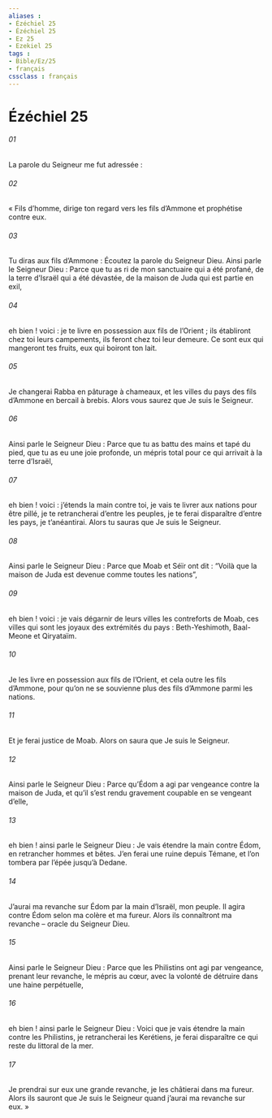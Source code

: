 ```yaml
---
aliases : 
- Ézéchiel 25
- Ézéchiel 25
- Ez 25
- Ezekiel 25
tags : 
- Bible/Ez/25
- français
cssclass : français
---
```


# Ézéchiel 25

###### 01
La parole du Seigneur me fut adressée :
###### 02
« Fils d’homme, dirige ton regard vers les fils d’Ammone et prophétise contre eux.
###### 03
Tu diras aux fils d’Ammone : Écoutez la parole du Seigneur Dieu.
Ainsi parle le Seigneur Dieu : Parce que tu as ri de mon sanctuaire qui a été profané, de la terre d’Israël qui a été dévastée, de la maison de Juda qui est partie en exil,
###### 04
eh bien ! voici : je te livre en possession aux fils de l’Orient ; ils établiront chez toi leurs campements, ils feront chez toi leur demeure. Ce sont eux qui mangeront tes fruits, eux qui boiront ton lait.
###### 05
Je changerai Rabba en pâturage à chameaux, et les villes du pays des fils d’Ammone en bercail à brebis. Alors vous saurez que Je suis le Seigneur.
###### 06
Ainsi parle le Seigneur Dieu : Parce que tu as battu des mains et tapé du pied, que tu as eu une joie profonde, un mépris total pour ce qui arrivait à la terre d’Israël,
###### 07
eh bien ! voici : j’étends la main contre toi, je vais te livrer aux nations pour être pillé, je te retrancherai d’entre les peuples, je te ferai disparaître d’entre les pays, je t’anéantirai. Alors tu sauras que Je suis le Seigneur.
###### 08
Ainsi parle le Seigneur Dieu : Parce que Moab et Séïr ont dit : “Voilà que la maison de Juda est devenue comme toutes les nations”,
###### 09
eh bien ! voici : je vais dégarnir de leurs villes les contreforts de Moab, ces villes qui sont les joyaux des extrémités du pays : Beth-Yeshimoth, Baal-Meone et Qiryataïm.
###### 10
Je les livre en possession aux fils de l’Orient, et cela outre les fils d’Ammone, pour qu’on ne se souvienne plus des fils d’Ammone parmi les nations.
###### 11
Et je ferai justice de Moab. Alors on saura que Je suis le Seigneur.
###### 12
Ainsi parle le Seigneur Dieu : Parce qu’Édom a agi par vengeance contre la maison de Juda, et qu’il s’est rendu gravement coupable en se vengeant d’elle,
###### 13
eh bien ! ainsi parle le Seigneur Dieu : Je vais étendre la main contre Édom, en retrancher hommes et bêtes. J’en ferai une ruine depuis Témane, et l’on tombera par l’épée jusqu’à Dedane.
###### 14
J’aurai ma revanche sur Édom par la main d’Israël, mon peuple. Il agira contre Édom selon ma colère et ma fureur. Alors ils connaîtront ma revanche – oracle du Seigneur Dieu.
###### 15
Ainsi parle le Seigneur Dieu : Parce que les Philistins ont agi par vengeance, prenant leur revanche, le mépris au cœur, avec la volonté de détruire dans une haine perpétuelle,
###### 16
eh bien ! ainsi parle le Seigneur Dieu : Voici que je vais étendre la main contre les Philistins, je retrancherai les Kerétiens, je ferai disparaître ce qui reste du littoral de la mer.
###### 17
Je prendrai sur eux une grande revanche, je les châtierai dans ma fureur. Alors ils sauront que Je suis le Seigneur quand j’aurai ma revanche sur eux. »
